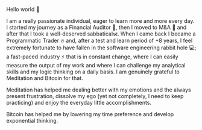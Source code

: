 Hello world 👋

I am a really passionate individual, eager to learn more and more every day. I started my journey as a Financial Auditor 🤵, then I moved to M&A 🔎 and after that I took a well-deserved sabbatical🕉️. When I came back I became a Programmatic Trader 🔥 and, after a test and learn period of +8 years, I feel extremely fortunate to have fallen in the software engineering rabbit hole 💻; a fast-paced industry ⚡ that is in constant change, where I can easily measure the output of my work and where I can challenge my analytical skills and my logic thinking on a daily basis. I am genuinely grateful to Meditation and Bitcoin for that.

Meditation has helped me dealing better with my emotions and the always present frustration, dissolve my ego (yet not completely, I need to keep practicing) and enjoy the everyday little accomplishments.
 
Bitcoin has helped me by lowering my time preference and develop exponential thinking.
